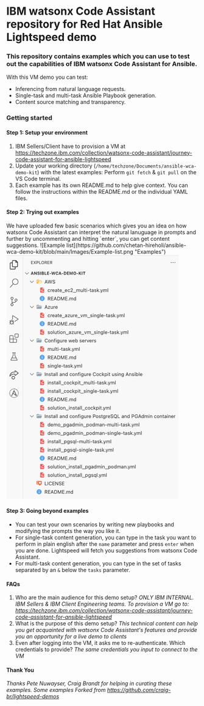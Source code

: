 # IBM watsonx Code Assistant repository for Red Hat Ansible Lightspeed demo

<h3>This repository contains examples which you can use to test out the capabilities of IBM watsonx Code Assistant for Ansible.</h3>

With this VM demo you can test:
- Inferencing from natural language requests.
- Single-task and multi-task Ansible Playbook generation.
- Content source matching and transparency.

<h3>Getting started</h3>  

<h4>Step 1: Setup your environment</h4>

1. IBM Sellers/Client have to provision a VM at https://techzone.ibm.com/collection/watsonx-code-assistant/journey-code-assistant-for-ansible-lightspeed
2. Update your working directory (`/home/techzone/Documents/ansible-wca-demo-kit`) with the latest examples: Perform `git fetch` & `git pull` on the VS Code terminal.
3. Each example has its own README.md to help give context. You can follow the instructions within the README.md or the individual YAML files.

<h4>Step 2: Trying out examples</h4>
We have uploaded few basic scenarios which gives you an idea on how watsonx Code Assistant can interpret the natural lanuguage in prompts and further by uncommenting and hitting `enter`, you can get content suggestions.
![Example list](https://github.com/chetan-hireholi/ansible-wca-demo-kit/blob/main/Images/Example-list.png "Examples")
<img title="Example list" src="/images/Example-list.png">

<h4>Step 3: Going beyond examples</h4>

- You can test your own scenarios by writing new playbooks and modifying the prompts the way you like it.
- For single-task content generation, you can type in the task you want to perform in plain english after the `name` parameter and press `enter` when you are done. Lightspeed will fetch you suggestions from watsonx Code Assistant.
- For multi-task content generation, you can type in the set of tasks separated by an `&` below the `tasks` parameter. 

#### FAQs

1. Who are the main audience for this demo setup? _ONLY IBM INTERNAL. IBM Sellers & IBM Client Engineering teams. To provision a VM go to: https://techzone.ibm.com/collection/watsonx-code-assistant/journey-code-assistant-for-ansible-lightspeed_
2. What is the purpose of this demo setup? _This technical content can help you get acquainted with watsonx Code Assistant's features and provide you an opportunity for a live demo to clients_
3. Even after logging into the VM, it asks me to re-authenticate. Which credentials to provide? _The same credentials you input to connect to the VM_

#### Thank You
_Thanks Pete Nuwayser, Craig Brandt for helping in curating these examples. Some examples _Forked from_ https://github.com/craig-br/lightspeed-demos_

